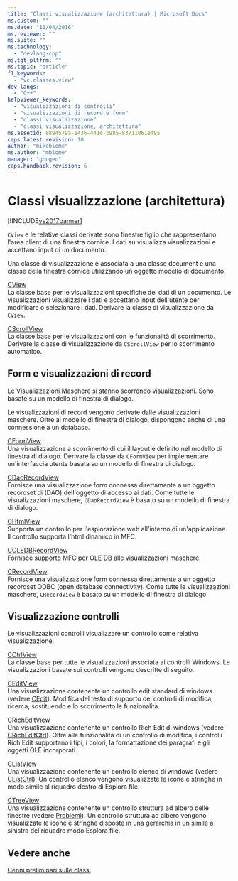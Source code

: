```yaml
---
title: "Classi visualizzazione (architettura) | Microsoft Docs"
ms.custom: ""
ms.date: "11/04/2016"
ms.reviewer: ""
ms.suite: ""
ms.technology: 
  - "devlang-cpp"
ms.tgt_pltfrm: ""
ms.topic: "article"
f1_keywords: 
  - "vc.classes.view"
dev_langs: 
  - "C++"
helpviewer_keywords: 
  - "visualizzazioni di controlli"
  - "visualizzazioni di record e form"
  - "classi visualizzazione"
  - "classi visualizzazione, architettura"
ms.assetid: 8894579a-1436-441e-b985-83711061e495
caps.latest.revision: 10
author: "mikeblome"
ms.author: "mblome"
manager: "ghogen"
caps.handback.revision: 6
---
```

# Classi visualizzazione (architettura)
[!INCLUDE[vs2017banner](../assembler/inline/includes/vs2017banner.md)]

`CView` e le relative classi derivate sono finestre figlio che rappresentano l'area client di una finestra cornice.  I dati su visualizza visualizzazioni e accettano input di un documento.  
  
 Una classe di visualizzazione è associata a una classe document e una classe della finestra cornice utilizzando un oggetto modello di documento.  
  
 [CView](../mfc/reference/cview-class.md)  
 La classe base per le visualizzazioni specifiche dei dati di un documento.  Le visualizzazioni visualizzare i dati e accettano input dell'utente per modificare o selezionare i dati.  Derivare la classe di visualizzazione da `CView`.  
  
 [CScrollView](../mfc/reference/cscrollview-class.md)  
 La classe base per le visualizzazioni con le funzionalità di scorrimento.  Derivare la classe di visualizzazione da `CScrollView` per lo scorrimento automatico.  
  
## Form e visualizzazioni di record  
 Le Visualizzazioni Maschere si stanno scorrendo visualizzazioni.  Sono basate su un modello di finestra di dialogo.  
  
 Le visualizzazioni di record vengono derivate dalle visualizzazioni maschere.  Oltre al modello di finestra di dialogo, dispongono anche di una connessione a un database.  
  
 [CFormView](../mfc/reference/cformview-class.md)  
 Una visualizzazione a scorrimento di cui il layout è definito nel modello di finestra di dialogo.  Derivare la classe da `CFormView` per implementare un'interfaccia utente basata su un modello di finestra di dialogo.  
  
 [CDaoRecordView](../mfc/reference/cdaorecordview-class.md)  
 Fornisce una visualizzazione form connessa direttamente a un oggetto recordset di \(DAO\) dell'oggetto di accesso ai dati.  Come tutte le visualizzazioni maschere, `CDaoRecordView` è basato su un modello di finestra di dialogo.  
  
 [CHtmlView](../mfc/reference/chtmlview-class.md)  
 Supporta un controllo per l'esplorazione web all'interno di un'applicazione.  Il controllo supporta l'html dinamico in MFC.  
  
 [COLEDBRecordView](../mfc/reference/coledbrecordview-class.md)  
 Fornisce supporto MFC per OLE DB alle visualizzazioni maschere.  
  
 [CRecordView](../mfc/reference/crecordview-class.md)  
 Fornisce una visualizzazione form connessa direttamente a un oggetto recordset ODBC \(open database connectivity\).  Come tutte le visualizzazioni maschere, `CRecordView` è basato su un modello di finestra di dialogo.  
  
## Visualizzazione controlli  
 Le visualizzazioni controlli visualizzare un controllo come relativa visualizzazione.  
  
 [CCtrlView](../mfc/reference/cctrlview-class.md)  
 La classe base per tutte le visualizzazioni associata ai controlli Windows.  Le visualizzazioni basate sui controlli vengono descritte di seguito.  
  
 [CEditView](../mfc/reference/ceditview-class.md)  
 Una visualizzazione contenente un controllo edit standard di windows \(vedere [CEdit](../mfc/reference/cedit-class.md)\).  Modifica del testo di supporto dei controlli di modifica, ricerca, sostituendo e lo scorrimento le funzionalità.  
  
 [CRichEditView](../mfc/reference/cricheditview-class.md)  
 Una visualizzazione contenente un controllo Rich Edit di windows \(vedere [CRichEditCtrl](../mfc/reference/cricheditctrl-class.md)\).  Oltre alle funzionalità di un controllo di modifica, i controlli Rich Edit supportano i tipi, i colori, la formattazione dei paragrafi e gli oggetti OLE incorporati.  
  
 [CListView](../mfc/reference/clistview-class.md)  
 Una visualizzazione contenente un controllo elenco di windows \(vedere [CListCtrl](../mfc/reference/clistctrl-class.md)\).  Un controllo elenco vengono visualizzate le icone e stringhe in modo simile al riquadro destro di Esplora file.  
  
 [CTreeView](../mfc/reference/ctreeview-class.md)  
 Una visualizzazione contenente un controllo struttura ad albero delle finestre \(vedere [Problemi](../mfc/reference/ctreectrl-class.md)\).  Un controllo struttura ad albero vengono visualizzate le icone e stringhe disposte in una gerarchia in un simile a sinistra del riquadro modo Esplora file.  
  
## Vedere anche  
 [Cenni preliminari sulle classi](../mfc/class-library-overview.md)